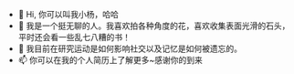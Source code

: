 - 👋 Hi, 你可以叫我小杨，哈哈
- 👀 我是一个挺无聊的人。我喜欢拍各种角度的花，喜欢收集表面光滑的石头，平时还会看一些乱七八糟的书！
- 🌱 我目前在研究运动是如何影响社交以及记忆是如何被遗忘的。
- 📫 你可以在我的个人简历上了解更多~感谢你的到来

<!---
Y0C0Q0/Y0C0Q0 is a ✨ special ✨ repository because its `README.md` (this file) appears on your GitHub profile.
You can click the Preview link to take a look at your changes.
--->
